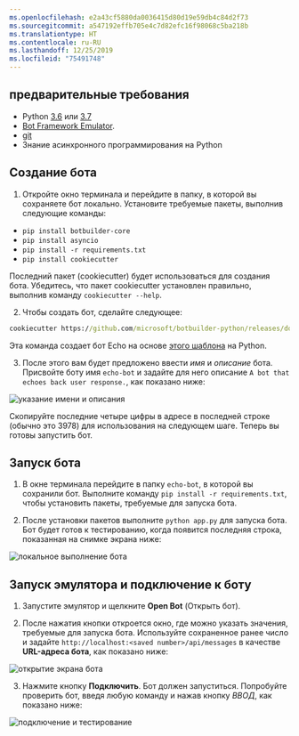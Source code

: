```yaml
---
ms.openlocfilehash: e2a43cf5880da0036415d80d19e59db4c84d2f73
ms.sourcegitcommit: a547192effb705e4c7d82efc16f98068c5ba218b
ms.translationtype: HT
ms.contentlocale: ru-RU
ms.lasthandoff: 12/25/2019
ms.locfileid: "75491748"
---
```

## <a name="prerequisites"></a>предварительные требования
- Python [3.6](https://www.python.org/downloads/release/python-369/) или [3.7](https://www.python.org/downloads/release/python-375/)
- [Bot Framework Emulator](https://aka.ms/bot-framework-emulator-readme).
- [git](https://git-scm.com/)
- Знание асинхронного программирования на Python

## <a name="create-a-bot"></a>Создание бота
1. Откройте окно терминала и перейдите в папку, в которой вы сохраняете бот локально. Установите требуемые пакеты, выполнив следующие команды:
- `pip install botbuilder-core`
- `pip install asyncio`
- `pip install -r requirements.txt`
- `pip install cookiecutter`

Последний пакет (cookiecutter) будет использоваться для создания бота. Убедитесь, что пакет cookiecutter установлен правильно, выполнив команду `cookiecutter --help`.

2. Чтобы создать бот, сделайте следующее:

```cmd
cookiecutter https://github.com/microsoft/botbuilder-python/releases/download/Templates/echo.zip
```

Эта команда создает бот Echo на основе [этого шаблона](https://github.com/microsoft/BotBuilder-Samples/tree/master/generators/python/app/templates/echo/%7B%7Bcookiecutter.bot_name%7D%7D) на Python.

3. После этого вам будет предложено ввести *имя* и *описание* бота. Присвойте боту имя `echo-bot` и задайте для него описание `A bot that echoes back user response.`, как показано ниже:

![указание имени и описания](~/media/python/quickstart/set-name-description.png)

Скопируйте последние четыре цифры в адресе в последней строке (обычно это 3978) для использования на следующем шаге. Теперь вы готовы запустить бот.

## <a name="start-you-bot"></a>Запуск бота
1. В окне терминала перейдите в папку `echo-bot`, в которой вы сохранили бот. Выполните команду `pip install -r requirements.txt`, чтобы установить пакеты, требуемые для запуска бота.

2. После установки пакетов выполните `python app.py` для запуска бота. Бот будет готов к тестированию, когда появится последняя строка, показанная на снимке экрана ниже:

![локальное выполнение бота](~/media/python/quickstart/bot-running-locally.png)
<!---
Alternatively, you can set the file in an environment variable with set `FLASK_APP=app.py` in Windows and `export FLASK_APP=app.py` in Mac OS/Linux and then run `flask run --host=127.0.0.1 --port=3978`.-->

## <a name="start-the-emulator-and-connect-your-bot"></a>Запуск эмулятора и подключение к боту
1. Запустите эмулятор и щелкните **Open Bot** (Открыть бот).

2. После нажатия кнопки откроется окно, где можно указать значения, требуемые для запуска бота. Используйте сохраненное ранее число и задайте `http://localhost:<saved number>/api/messages` в качестве **URL-адреса бота**, как показано ниже:

![открытие экрана бота](~/media/python/quickstart/open-bot.png)

3. Нажмите кнопку **Подключить**. Бот должен запуститься. Попробуйте проверить бот, введя любую команду и нажав кнопку *ВВОД*, как показано ниже:

![подключение и тестирование](~/media/python/quickstart/connect-and-start.png)
